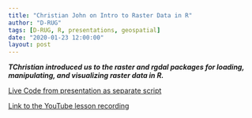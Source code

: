 ```yaml
---
title: "Christian John on Intro to Raster Data in R"
author: "D-RUG"
tags: [D-RUG, R, presentations, geospatial]
date: "2020-01-23 12:00:00"
layout: post
---
```


**_TChristian introduced us to the raster and rgdal packages for loading, manipulating, and visualizing raster data in R._**

[Live Code from presentation as separate script](https://www.dl.dropboxusercontent.com/s/wil8k5y3jf0lovx/2020_01_23_rasters_intro.R?dl=0)

[Link to the YouTube lesson recording](https://www.youtube.com/watch?v=9BhqG4Ot6TQ)
